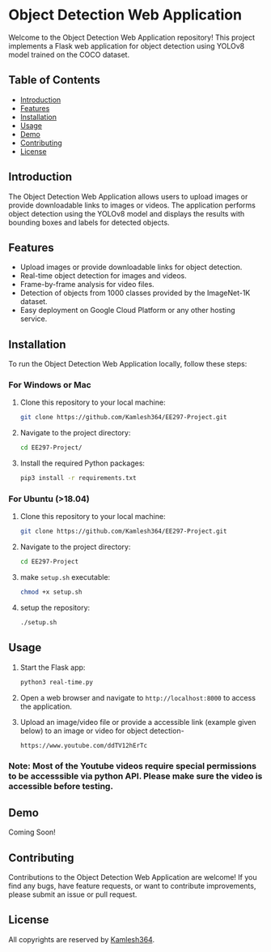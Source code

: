 # Object Detection Web Application

Welcome to the Object Detection Web Application repository! This project implements a Flask web application for object detection using YOLOv8 model trained on the COCO dataset.

## Table of Contents

- [Introduction](#introduction)
- [Features](#features)
- [Installation](#installation)
- [Usage](#usage)
- [Demo](#demo)
- [Contributing](#contributing)
- [License](#license)

## Introduction

The Object Detection Web Application allows users to upload images or provide downloadable links to images or videos. The application performs object detection using the YOLOv8 model and displays the results with bounding boxes and labels for detected objects.

## Features

- Upload images or provide downloadable links for object detection.
- Real-time object detection for images and videos.
- Frame-by-frame analysis for video files.
- Detection of objects from 1000 classes provided by the ImageNet-1K dataset.
- Easy deployment on Google Cloud Platform or any other hosting service.

## Installation

To run the Object Detection Web Application locally, follow these steps:

### For Windows or Mac

1. Clone this repository to your local machine:

   ```bash
   git clone https://github.com/Kamlesh364/EE297-Project.git
   ```

2. Navigate to the project directory:

   ```bash
   cd EE297-Project/
   ```

3. Install the required Python packages:
   
   ```bash
   pip3 install -r requirements.txt
   ```

### For Ubuntu (>18.04)

1. Clone this repository to your local machine:

   ```bash
   git clone https://github.com/Kamlesh364/EE297-Project.git
   ```

2. Navigate to the project directory:

   ```bash
   cd EE297-Project
   ```

3. make `setup.sh` executable:
   
   ```bash
   chmod +x setup.sh
   ```
4. setup the repository:
   
   ```bash
   ./setup.sh
   ```

## Usage

1. Start the Flask app:

   ```bash
   python3 real-time.py
   ```

2. Open a web browser and navigate to `http://localhost:8000` to access the application.

3. Upload an image/video file or provide a accessible link (example given below) to an image or video for object detection-
   ```bash
   https://www.youtube.com/ddTV12hErTc
   ```

### Note: Most of the Youtube videos require special permissions to be accesssible via python API. Please make sure the video is accessible before testing.

## Demo

Coming Soon!

## Contributing

Contributions to the Object Detection Web Application are welcome! If you find any bugs, have feature requests, or want to contribute improvements, please submit an issue or pull request.

## License

All copyrights are reserved by [Kamlesh364](https://github.com/kamlesh364).
